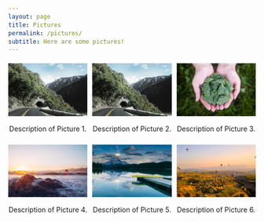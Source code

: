 ```yaml
---
layout: page
title: Pictures
permalink: /pictures/
subtitle: Here are some pictures!
---
```


<div class="gallery">
  <div class="gallery-item">
    <img src="/assets/img/1.jpg" alt="Description of Picture 1">
    <p>Description of Picture 1.</p>
  </div>
  <div class="gallery-item">
    <img src="/assets/img/1.jpg" alt="Description of Picture 2">
    <p>Description of Picture 2.</p>
  </div>
  <div class="gallery-item">
    <img src="/assets/img/3.jpg" alt="Description of Picture 3">
    <p>Description of Picture 3.</p>
  </div>
  <div class="gallery-item">
    <img src="/assets/img/4.jpg" alt="Description of Picture 4">
    <p>Description of Picture 4.</p>
  </div>
  <div class="gallery-item">
    <img src="/assets/img/5.jpg" alt="Description of Picture 5">
    <p>Description of Picture 5.</p>
  </div>
  <div class="gallery-item">
    <img src="/assets/img/6.jpg" alt="Description of Picture 6">
    <p>Description of Picture 6.</p>
  </div>
  <!-- Add more images here -->
</div>

<!-- Modal for expanding images -->
<div id="modal" class="modal">
  <span class="close">&times;</span>
  <img class="modal-content" id="modal-img">
</div>

<style>
.gallery {
  display: grid;
  grid-template-columns: repeat(3, 1fr);
  gap: 10px;
  margin-top: 20px;
}

.gallery-item {
  text-align: center;
}

.gallery-item img {
  width: 100%;
  cursor: pointer;
  transition: transform 0.2s;
}

.gallery-item img:hover {
  transform: scale(1.05);
}

.modal {
  display: none;
  position: fixed;
  z-index: 105; /* Ensure the modal is above the header */
  padding-top: 60px;
  left: 0;
  top: 0;
  width: 100%;
  height: 100%;
  overflow: auto;
  background-color: rgba(0, 0, 0, 0.9);
  align-items: center;
  justify-content: center;
}

.close {
  position: absolute;
  top: 20px;
  right: 20px;
  color: #f1f1f1;
  font-size: 40px;
  font-weight: bold;
  transition: 0.3s;
  cursor: pointer;
  z-index: 106; /* Ensure the close button is on top of everything */
}

.close:hover,
.close:focus {
  color: #bbb;
  text-decoration: none;
  cursor: pointer;
}

.modal-content {
  margin: auto;
  display: block;
  width: 80%;
  max-width: 700px;
}

.modal-content, .close {
  animation-name: zoom;
  animation-duration: 0.6s;
}

@keyframes zoom {
  from {transform: scale(0)} 
  to {transform: scale(1)}
}

.close {
  position: absolute;
  top: 10px;
  right: 10px; /* Position closer to the corner of the image */
  color: #f1f1f1;
  font-size: 40px;
  font-weight: bold;
  transition: 0.3s;
  cursor: pointer;
  z-index: 101; /* Ensure the X is on top */
}

.close:hover,
.close:focus {
  color: #bbb;
  text-decoration: none;
  cursor: pointer;
}

.modal-content {
  position: relative;
}
</style>

<script>
// Get the modal
var modal = document.getElementById("modal");

// Get the image and insert it inside the modal - use its "alt" text as a caption
var modalImg = document.getElementById("modal-img");
document.querySelectorAll('.gallery-item img').forEach(function(img) {
  img.onclick = function(){
    modal.style.display = "block";
    modalImg.src = this.src;
  }
});

// Get the <span> element that closes the modal
var span = document.getElementsByClassName("close")[0];

// When the user clicks on <span> (x), close the modal
span.onclick = function() { 
  modal.style.display = "none";
}
</script>
